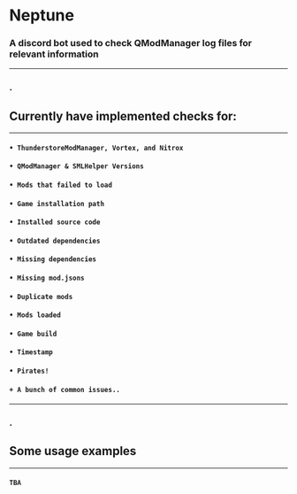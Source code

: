 # Neptune
### A discord bot used to check QModManager log files for relevant information
---
### .

## Currently have implemented checks for:
---
#### `• ThunderstoreModManager, Vortex, and Nitrox`
#### `• QModManager & SMLHelper Versions`
#### `• Mods that failed to load`
#### `• Game installation path`
#### `• Installed source code`
#### `• Outdated dependencies`
#### `• Missing dependencies`
#### `• Missing mod.jsons`
#### `• Duplicate mods`
#### `• Mods loaded`
#### `• Game build`
#### `• Timestamp`
#### `• Pirates!`
#### `+ A bunch of common issues..`
---
### .

## Some usage examples
---
#### ` TBA `
